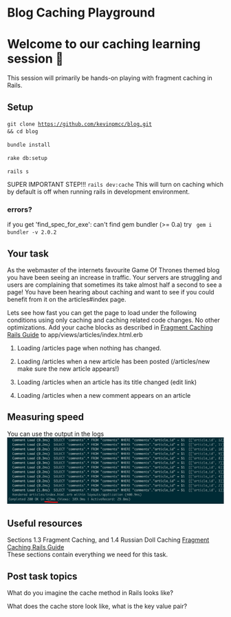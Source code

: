 # Blog Caching Playground

# Welcome to our caching learning session 👋 
This session will primarily be hands-on playing with fragment caching in Rails. 

## Setup  
<code>git clone https://github.com/kevinpmcc/blog.git && cd blog</code>  

<code>bundle install</code>  

<code>rake db:setup</code>  

<code>rails s</code>

SUPER IMPORTANT STEP!!!
<code>rails dev:cache</code>
This will turn on caching which by default is off when running rails in development environment.

### errors? 
if you get 'find_spec_for_exe': can't find gem bundler (>= 0.a) try
<code>
  gem i bundler -v 2.0.2
</code>



## Your task
As the webmaster of the internets favourite Game Of Thrones themed blog you have been seeing an increase in traffic. Your servers are struggling and users are complaining that sometimes its take almost half a second to see a page! You have been hearing about caching and want to see if you could benefit from it on the articles#index page. 


Lets see how fast you can get the page to load under the following conditions using only caching and caching related code changes. No other optimizations. Add your cache blocks as described in [Fragment Caching Rails Guide](https://guides.rubyonrails.org/caching_with_rails.html#fragment-caching) to app/views/articles/index.html.erb


1. Loading /articles page when nothing has changed.

2. Loading /articles when a new article has been posted (/articles/new make sure the new article appears!)  

3. Loading /articles when an article has its title changed  (edit link)

4. Loading /articles when a new comment appears on an article


## Measuring speed
You can use the output in the logs 
![logs output](https://raw.githubusercontent.com/kevinpmcc/blog/master/speed_measure.png)

## Useful resources 
Sections 1.3 Fragment Caching, and 1.4 Russian Doll Caching
[Fragment Caching Rails Guide](https://guides.rubyonrails.org/caching_with_rails.html#fragment-caching)  
These sections contain everything we need for this task.  


## Post task topics
What do you imagine the cache method in Rails looks like?  

What does the cache store look like, what is the key value pair?  
